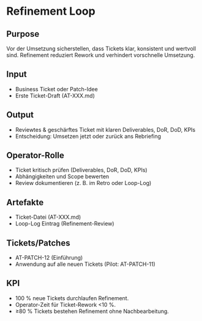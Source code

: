 # Refinement Loop

## Purpose

Vor der Umsetzung sicherstellen, dass Tickets klar, konsistent und wertvoll sind.
Refinement reduziert Rework und verhindert vorschnelle Umsetzung.

## Input

- Business Ticket oder Patch-Idee
- Erste Ticket-Draft (AT-XXX.md)

## Output

- Reviewtes & geschärftes Ticket mit klaren Deliverables, DoR, DoD, KPIs
- Entscheidung: Umsetzen jetzt oder zurück ans Rebriefing

## Operator-Rolle

- Ticket kritisch prüfen (Deliverables, DoR, DoD, KPIs)
- Abhängigkeiten und Scope bewerten
- Review dokumentieren (z. B. im Retro oder Loop-Log)

## Artefakte

- Ticket-Datei (AT-XXX.md)
- Loop-Log Eintrag (Refinement-Review)

## Tickets/Patches

- AT-PATCH-12 (Einführung)
- Anwendung auf alle neuen Tickets (Pilot: AT-PATCH-11)

## KPI

- 100 % neue Tickets durchlaufen Refinement.
- Operator-Zeit für Ticket-Rework <10 %.
- ≥80 % Tickets bestehen Refinement ohne Nachbearbeitung.
